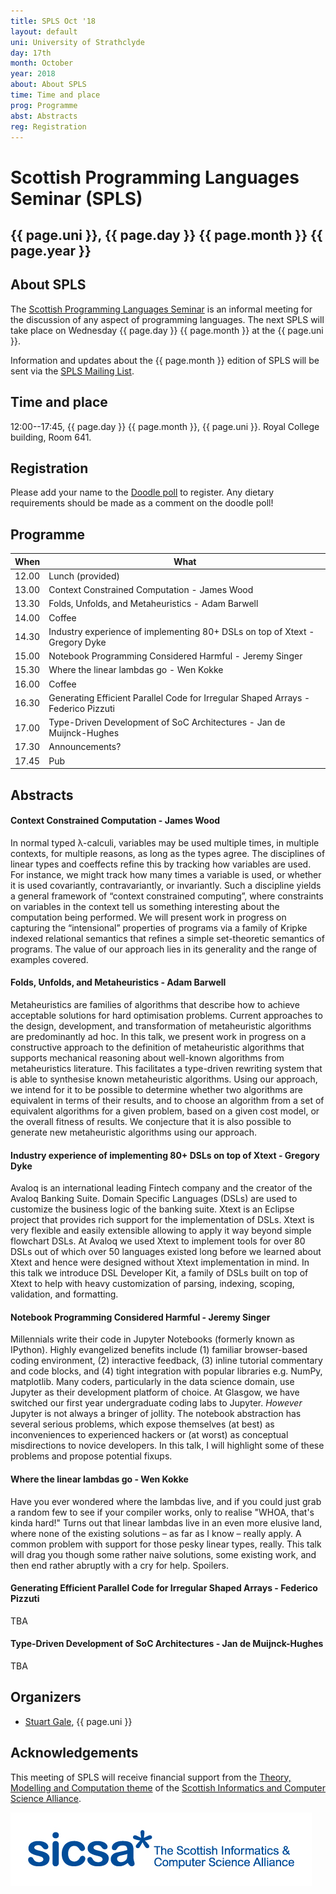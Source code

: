 ```yaml
---
title: SPLS Oct '18
layout: default
uni: University of Strathclyde
day: 17th
month: October
year: 2018
about: About SPLS
time: Time and place
prog: Programme
abst: Abstracts
reg: Registration
---
```


# Scottish Programming Languages Seminar (SPLS)

## {{ page.uni }}, {{ page.day }} {{ page.month }} {{ page.year }}

## About SPLS

The [Scottish Programming Languages Seminar](http://www.dcs.gla.ac.uk/research/spls/)
is an informal meeting for the discussion of any aspect of programming languages.
The next SPLS will take place on Wednesday {{ page.day }} {{ page.month }} at the
{{ page.uni }}.

Information and updates about the {{ page.month }} edition of SPLS will be sent
via the [SPLS Mailing List](https://mr1.dcs.gla.ac.uk/mailman/listinfo/spls).


## Time and place

12:00--17:45, {{ page.day }} {{ page.month }}, {{ page.uni }}. Royal
College building, Room 641.


## Registration

Please add your name to the
[Doodle poll](https://doodle.com/poll/dfufkg7y6qb6psvp) to
register. Any dietary requirements should be made as a comment on the
doodle poll!


## Programme

|When   | What |
|-------|-----------------|
| 12.00 | Lunch (provided) |
| 13.00 | Context Constrained Computation - James Wood |
| 13.30 | Folds, Unfolds, and Metaheuristics - Adam Barwell |
| 14.00 | Coffee |
| 14.30 | Industry experience of implementing 80+ DSLs on top of Xtext - Gregory Dyke |
| 15.00 | Notebook Programming Considered Harmful - Jeremy Singer |
| 15.30 | Where the linear lambdas go - Wen Kokke |
| 16.00 | Coffee |
| 16.30 | Generating Efficient Parallel Code for Irregular Shaped Arrays - Federico Pizzuti |
| 17.00 | Type-Driven Development of SoC Architectures - Jan de Muijnck-Hughes |
| 17.30 | Announcements? |
| 17.45 | Pub |


## Abstracts

#### Context Constrained Computation - James Wood

In normal typed λ-calculi, variables may be used multiple times, in
multiple contexts, for multiple reasons, as long as the types
agree. The disciplines of linear types and coeffects refine this by
tracking how variables are used. For instance, we might track how many
times a variable is used, or whether it is used covariantly,
contravariantly, or invariantly. Such a discipline yields a general
framework of “context constrained computing”, where constraints on
variables in the context tell us something interesting about the
computation being performed. We will present work in progress on
capturing the “intensional” properties of programs via a family of
Kripke indexed relational semantics that refines a simple
set-theoretic semantics of programs. The value of our approach lies in
its generality and the range of examples covered.

#### Folds, Unfolds, and Metaheuristics - Adam Barwell

Metaheuristics are families of algorithms that describe how to achieve
acceptable solutions for hard optimisation problems. Current
approaches to the design, development, and transformation of
metaheuristic algorithms are predominantly ad hoc. In this talk, we
present work in progress on a constructive approach to the definition
of metaheuristic algorithms that supports mechanical reasoning about
well-known algorithms from metaheuristics literature. This facilitates
a type-driven rewriting system that is able to synthesise known
metaheuristic algorithms. Using our approach, we intend for it to be
possible to determine whether two algorithms are equivalent in terms
of their results, and to choose an algorithm from a set of equivalent
algorithms for a given problem, based on a given cost model, or the
overall fitness of results. We conjecture that it is also possible to
generate new metaheuristic algorithms using our approach.


#### Industry experience of implementing 80+ DSLs on top of Xtext - Gregory Dyke

Avaloq is an international leading Fintech company and the creator of
the Avaloq Banking Suite. Domain Specific Languages (DSLs) are used to
customize the business logic of the banking suite. Xtext is an Eclipse
project that provides rich support for the implementation of
DSLs. Xtext is very flexible and easily extensible allowing to apply
it way beyond simple flowchart DSLs. At Avaloq we used Xtext to
implement tools for over 80 DSLs out of which over 50 languages
existed long before we learned about Xtext and hence were designed
without Xtext implementation in mind. In this talk we introduce DSL
Developer Kit, a family of DSLs built on top of Xtext to help with
heavy customization of parsing, indexing, scoping, validation, and
formatting.

#### Notebook Programming Considered Harmful - Jeremy Singer

Millennials write their code in Jupyter Notebooks (formerly known as
IPython). Highly evangelized benefits include (1) familiar
browser-based coding environment, (2) interactive feedback, (3) inline
tutorial commentary and code blocks, and (4) tight integration with
popular libraries e.g. NumPy, matplotlib. Many coders, particularly in
the data science domain, use Jupyter as their development platform of
choice. At Glasgow, we have switched our first year undergraduate
coding labs to Jupyter. _However_ Jupyter is not always a bringer of
jollity. The notebook abstraction has several serious problems, which
expose themselves (at best) as inconveniences to experienced hackers
or (at worst) as conceptual misdirections to novice developers. In
this talk, I will highlight some of these problems and propose
potential fixups.

#### Where the linear lambdas go - Wen Kokke

Have you ever wondered where the lambdas live, and if you could just
grab a random few to see if your compiler works, only to realise
"WHOA, that's kinda hard!" Turns out that linear lambdas live in an
even more elusive land, where none of the existing solutions – as far
as I know – really apply. A common problem with support for those
pesky linear types, really. This talk will drag you though some rather
naive solutions, some existing work, and then end rather abruptly with
a cry for help. Spoilers.


#### Generating Efficient Parallel Code for Irregular Shaped Arrays - Federico Pizzuti

TBA

#### Type-Driven Development of SoC Architectures - Jan de Muijnck-Hughes

TBA

## Organizers

* [Stuart Gale](http://bishboria.com), {{ page.uni }}


## Acknowledgements

This meeting of SPLS will receive financial support from the
[Theory, Modelling and Computation theme](http://www.sicsa.ac.uk/research/theory-modelling-computation/)
of the [Scottish Informatics and Computer Science Alliance](http://www.sicsa.ac.uk/).

![SICSA logo](sicsa_blue.jpg "SICSA logo")
